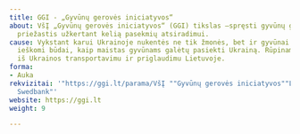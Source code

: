 ```yaml
---
title: GGI - „Gyvūnų gerovės iniciatyvos“
about: VšĮ „Gyvūnų gerovės iniciatyvos“ (GGI) tikslas –spręsti gyvūnų gerovės problemų
  priežastis užkertant kelią pasekmių atsiradimui.
cause: Vykstant karui Ukrainoje nukentės ne tik žmonės, bet ir gyvūnai. Intensyviai
  ieškomi būdai, kaip maistas gyvūnams galėtų pasiekti Ukrainą. Rūpinamasi gyvūnų
  iš Ukrainos transportavimu ir priglaudimu Lietuvoje.
forma:
- Auka
rekvizitai: '"https://ggi.lt/parama/VšĮ ""Gyvūnų gerovės iniciatyvos""LT897300010171249917
  Swedbank"'
website: https://ggi.lt
weight: 9

---
```

